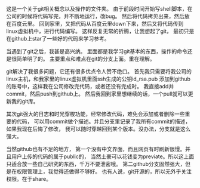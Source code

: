 这是一个关于git相关概念以及操作的文件夹。
由于前段时间开始写shell脚本，在公司的时候将代码写完，并不断地运行，改bug。
然后将代码拷贝出来，然后放在百度云里。
回到家里，又把代码从百度云里down下来，然后又将代码传到linux虚拟机中，进行代码编写。
这样反复无常的折腾，让我想起了git，
最初只是在github上star了一些好的代码来学习参考。

当遇到了git之后，我甚是高兴纳。
里面都是我学习git基本的东西，操作的命令还是很简单明了的。
主要重点和难点在git的分支上面。重在理解。

git解决了我很多问题，它还有很多优点令人赞不绝口。
首先我只需要将我公司的linux主机，和我家里的linux虚拟机里面ssh生成的公钥id_rsa.pub
添加到github的账号中，这样我在公司修改完代码，或者还没有完成时。
我直接add并commit，然后push到github上。
然后我回到家里想继续的话，一个pull就可以更新我的git库。

其次git强大的日志和时光穿梭功能，经常修改代码，难免会添加或者删除一些重要的代码，
可以用commit做个描述。并且分支里记录了我所有commit的描述，如果我现在后悔了修改，
我可以随时穿越回到某个版本。没办法，分支就是这么强大。

当然github也有不足的地方，
第一个没有中文界面，而且网页有时刷新很慢。并且用户上传的代码的属于public的，
当然土豪可以花钱变为previate。所以这上面只适合放一些自己研究的东西，千万不要泄密哦。
第二github分支固然强大，但是在权限管理上，我觉得还做得不够好。
也有人说，git开源的，所以无外乎关注权限。在于share。
